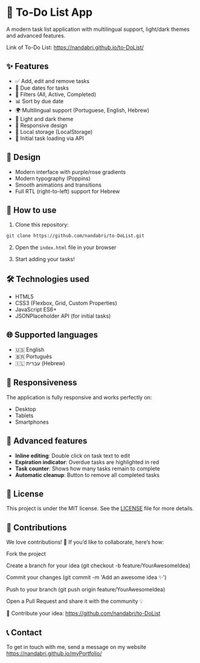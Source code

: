 # 📝 To-Do List App

A modern task list application with multilingual support, light/dark themes and advanced features.

Link of To-Do List: https://nandabri.github.io/to-DoList/ 

## ✨ Features

- ✅ Add, edit and remove tasks
- 📅 Due dates for tasks
- 🔄 Filters (All, Active, Completed)
- 📊 Sort by due date
- 🌍 Multilingual support (Portuguese, English, Hebrew)
- 🌙 Light and dark theme
- 📱 Responsive design
- 💾 Local storage (LocalStorage)
- 🚀 Initial task loading via API

## 🎨 Design

- Modern interface with purple/rose gradients
- Modern typography (Poppins)
- Smooth animations and transitions
- Full RTL (right-to-left) support for Hebrew

## 🚀 How to use

1. Clone this repository:
```bash
git clone https://github.com/nandabri/to-DoList.git
```

2. Open the `index.html` file in your browser

3. Start adding your tasks!

## 🛠️ Technologies used

- HTML5
- CSS3 (Flexbox, Grid, Custom Properties)
- JavaScript ES6+
- JSONPlaceholder API (for initial tasks)

## 🌐 Supported languages

- 🇺🇸 English
- 🇧🇷 Português
- 🇮🇱 עברית (Hebrew)

## 📱 Responsiveness

The application is fully responsive and works perfectly on:
- Desktop
- Tablets
- Smartphones

## 🎯 Advanced features

- **Inline editing**: Double click on task text to edit
- **Expiration indicator**: Overdue tasks are highlighted in red
- **Task counter**: Shows how many tasks remain to complete
- **Automatic cleanup**: Button to remove all completed tasks

## 📄 License

This project is under the MIT license. See the [LICENSE](LICENSE) file for more details.

## 🤝 Contributions

We love contributions! 🚀 If you’d like to collaborate, here’s how:

Fork the project

Create a branch for your idea (git checkout -b feature/YourAwesomeIdea)

Commit your changes (git commit -m 'Add an awesome idea ✨')

Push to your branch (git push origin feature/YourAwesomeIdea)

Open a Pull Request and share it with the community 💡

🤩 Contribute your idea: https://github.com/nandabri/to-DoList

## 📞 Contact

To get in touch with me, send a message on my website https://nandabri.github.io/myPortfolio/





